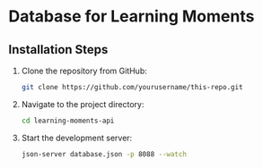 # Database for Learning Moments

## Installation Steps
1. Clone the repository from GitHub:
   ```sh
   git clone https://github.com/yourusername/this-repo.git
   ```
2. Navigate to the project directory:
    ```sh
    cd learning-moments-api
    ```
3. Start the development server:
    ```sh 
    json-server database.json -p 8088 --watch
    ```
